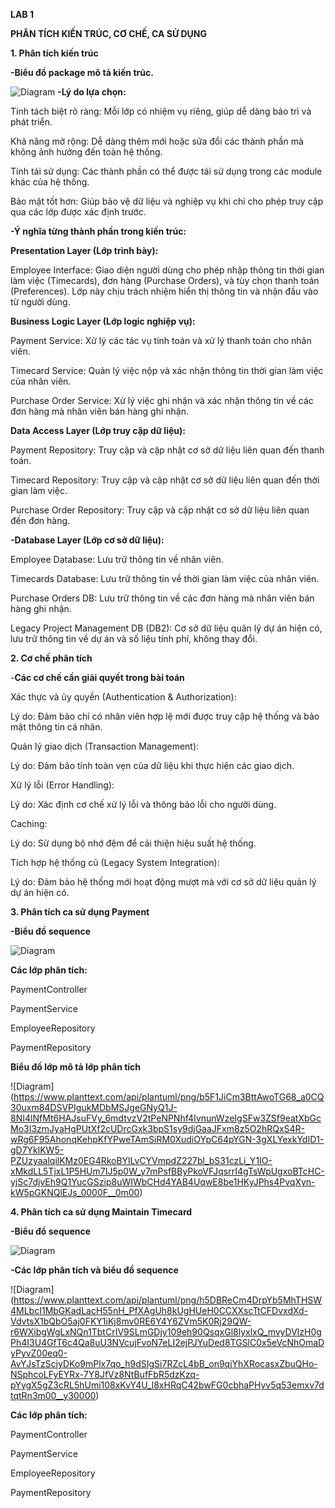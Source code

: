 **LAB 1**

**PHÂN TÍCH KIẾN TRÚC, CƠ CHẾ, CA SỬ DỤNG**

**1. Phân tích kiến trúc**

**-Biểu đồ package mô tả kiến trúc.**

![Diagram](https://www.planttext.com/api/plantuml/png/j5HBJiCm4Dtx5AEksaKt702L41P8HLGji9ywqs9mx6ZiW2BKax7WI5m1frK_SHFQ1Sp22y_pcpSlC_d-_1evZ-pBN8i2vIik2NeJhDXg3RFAUSfxy24Wn3xDvCXuzCeQ66D5l8NK8JKw1xsRlD2s8e9RuuaNAEaGj8u7bPD4pbppUbAoV4P7SCyPSPnaMX2JaRHFhCJcRAfCIgSC1IbZkrIoKsVeDG_Dm8puJRM8l4OjIusU-eDOYGqYtC7rAkRUDjX9FYldkV8nynDgbJKh7b4tJUeiC2LfEJkxGEnXYXxXIigrZISCd59XdVAMgoCL6uPOnMDHQu0qESl2_w6FRFp38crMpkjA9nTcYmoOJZlShwXeWuAyDjIObYYhUevVI7guGnE4hZzbca0_JIu6krSh4TfftVjXPj_DyB9ZtKJ75kvU7G-OQ1kw1lx0HJ4YazM_hXy0003__mC0)
**-Lý do lựa chọn:**

Tính tách biệt rõ ràng: Mỗi lớp có nhiệm vụ riêng, giúp dễ dàng bảo trì và phát triển.

Khả năng mở rộng: Dễ dàng thêm mới hoặc sửa đổi các thành phần mà không ảnh hưởng đến toàn hệ thống.

Tính tái sử dụng: Các thành phần có thể được tái sử dụng trong các module khác của hệ thống.

Bảo mật tốt hơn: Giúp bảo vệ dữ liệu và nghiệp vụ khi chỉ cho phép truy cập qua các lớp được xác định trước.

**-Ý nghĩa từng thành phần trong kiến trúc:**

**Presentation Layer (Lớp trình bày):**

Employee Interface: Giao diện người dùng cho phép nhập thông tin thời gian làm việc (Timecards), đơn hàng (Purchase Orders), và tùy chọn thanh toán (Preferences). Lớp này chịu trách nhiệm hiển thị thông tin và nhận đầu vào từ người dùng.

**Business Logic Layer (Lớp logic nghiệp vụ):**

Payment Service: Xử lý các tác vụ tính toán và xử lý thanh toán cho nhân viên.

Timecard Service: Quản lý việc nộp và xác nhận thông tin thời gian làm việc của nhân viên.

Purchase Order Service: Xử lý việc ghi nhận và xác nhận thông tin về các đơn hàng mà nhân viên bán hàng ghi nhận.

**Data Access Layer (Lớp truy cập dữ liệu):**

Payment Repository: Truy cập và cập nhật cơ sở dữ liệu liên quan đến thanh toán.

Timecard Repository: Truy cập và cập nhật cơ sở dữ liệu liên quan đến thời gian làm việc.

Purchase Order Repository: Truy cập và cập nhật cơ sở dữ liệu liên quan đến đơn hàng.

**-Database Layer (Lớp cơ sở dữ liệu):**

Employee Database: Lưu trữ thông tin về nhân viên.

Timecards Database: Lưu trữ thông tin về thời gian làm việc của nhân viên.

Purchase Orders DB: Lưu trữ thông tin về các đơn hàng mà nhân viên bán hàng ghi nhận.

Legacy Project Management DB (DB2): Cơ sở dữ liệu quản lý dự án hiện có, lưu trữ thông tin về dự án và số liệu tính phí, không thay đổi.

**2. Cơ chế phân tích**

-**Các cơ chế cần giải quyết trong bài toán**

Xác thực và ủy quyền (Authentication & Authorization):

Lý do: Đảm bảo chỉ có nhân viên hợp lệ mới được truy cập hệ thống và bảo mật thông tin cá nhân.

Quản lý giao dịch (Transaction Management):

Lý do: Đảm bảo tính toàn vẹn của dữ liệu khi thực hiện các giao dịch.

Xử lý lỗi (Error Handling):

Lý do: Xác định cơ chế xử lý lỗi và thông báo lỗi cho người dùng.

Caching:

Lý do: Sử dụng bộ nhớ đệm để cải thiện hiệu suất hệ thống.

Tích hợp hệ thống cũ (Legacy System Integration):

Lý do: Đảm bảo hệ thống mới hoạt động mượt mà với cơ sở dữ liệu quản lý dự án hiện có.

**3. Phân tích ca sử dụng Payment**

**-Biểu đồ sequence**

![Diagram](https://www.planttext.com/api/plantuml/png/T9112i9034NtSufSm0lCGWeYua8eYWSOfhzOc9cKJ1HwDXSUoIlOGgj5RLOX-Iy_oVF-AB8wqMiCndbbeMri0tU0cH9QhQbqNKJI3ISL3W5YwOG0hrE73j0BL-P7EADFa5lZOQaKziXvWHrb0pYjS4JBkUctwopjeEywxLFDVxYnCiVERUKK2vOVuTpLKdz6tKZyeiPPfa2gXh_ryG800F__0m00)

**Các lớp phân tích:**

PaymentController

PaymentService

EmployeeRepository

PaymentRepository

**Biểu đồ lớp mô tả lớp phân tích**

![Diagram]
(https://www.planttext.com/api/plantuml/png/b5F1JiCm3BttAwoTG68_a0CQ30uxm84DSVPIgukMDbMSJgeGNyQ1J-8NI4lNfMt6HAJsuFVy_6mdtvzV2tPeNPNhf4IvnunWzeIgSFw3ZSf9eatXbGcMo3I3zmJyaHgPUtXf2cUDrcGxk3bpS1sy9djGaaJFxm8z5O2hRQxS4R-wRg6F95AhonqKehpKfYPweTAmSiRM0XudiOYpC64pYGN-3gXLYexkYdID1-gD7YklKW5-PZUzyaalqilKMz0EG4RkoBYlLvCYVmpdZ227bl_bS31czLi_Y1IO-xMkdLL5TjxL1P5HUm7IJ5p0W_y7mPsfBByPkoVFJqsrrI4gTsWpUgxoBTcHC-yjSc7djvEh9Q1YucGSzip8uWIWbCHd4YAB4UqwE8be1HKyJPhs4PvqXyn-kW5pGKNQlEJs_0000F__0m00)



**4. Phân tích ca sử dụng Maintain Timecard**

**-Biểu đồ sequence**

![Diagram](https://www.planttext.com/api/plantuml/png/R9112eD034NtSufSe1UOHH5AATtMqlrK8mHc9fA9WcTpqIFr2bNQiOBkmiz__9-ynrUHr8bsmHjNAGkSG-jvG3HvWCCHxXImSbAVEAgmzoWMokuPI9ULsNhMP8dIKuKM7ivJxHItuCyoKpdxXYqdcceD5YweYmxNsF0UcAKrMBf-9-tlM0TQcEet9641ldUcH1nDWR6UFsK-0000__y30000)

**-Các lớp phân tích và biểu đồ sequence**

![Diagram]
(https://www.planttext.com/api/plantuml/png/h5DBReCm4DrpYb5MhTHSW4MLbcI1MbGKadLacH55nH_PfXAgUh8kUgHUeH0CCXXscTtCFDvxdXd-VdvtsX1bQbO5aj0FKY1iKj8mv0RE6Y4Y6ZVm5K0Rj29QW-r6WXibgWgLxNQn1TbtCrIV9SLmGDjy109eh90QsqxGl8lyxlxQ_mvyDVlzH0gPh4I3U4GfT6c4Qa8uU3NVcujFvoN7eLI2ejPJYuDed8TGSlC0x5eVcNhOmaDyPyvZ00eq0-AvYJsTzSciyDKo9mPlx7qo_h9dSIgSi7RZcL4bB_on9qjYhXRocasxZbuQHo-NSphcoLFyEYRx-7Y8JfVz8NtBufFbR5dzKzq-pYygX5gZ3cRL5hUmi108xKvY4U_l8xHRqC42bwFG0cbhaPHyv5q53emxv7dtqtRn3m00__y30000)

**Các lớp phân tích:**

PaymentController

PaymentService

EmployeeRepository

PaymentRepository
